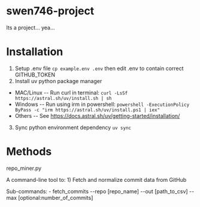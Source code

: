 # swen746-project
Its a project... yea...

# Installation

1. Setup .env file
  `cp example.env .env`
  then edit .env to contain correct GITHUB_TOKEN
2. Install uv python package manager
  - MAC/Linux -- Run curl in terminal: `curl -LsSf https://astral.sh/uv/install.sh | sh`
  - Windows -- Run using irm in powershell: `powershell -ExecutionPolicy ByPass -c "irm https://astral.sh/uv/install.ps1 | iex"`
  - Others -- See https://docs.astral.sh/uv/getting-started/installation/
3. Sync python environment dependency
  `uv sync`

# Methods
repo_miner.py

A command-line tool to:
    1) Fetch and normalize commit data from GitHub

Sub-commands:
    - fetch_commits --repo [repo_name] --out [path_to_csv] --max [optional:number_of_commits]